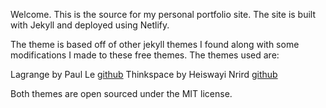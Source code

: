 Welcome. This is the source for my personal portfolio site. The site is built with Jekyll and deployed using Netlify.

The theme is based off of other jekyll themes I found along with some modifications I made to these free themes. The themes used are:

Lagrange by Paul Le [github](https://github.com/LeNPaul/)
Thinkspace by Heiswayi Nrird [github](https://github.com/heiswayi)

Both themes are open sourced under the MIT license.
